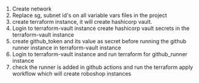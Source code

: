1. Create network
2. Replace sg, subnet id's on all variable vars files in the project
3. create terraform instance, it will create hashicorp vault.
4. Login to terraform-vault instance create hashicorp vault secrets in the terraform-vault instance
5. create github_token and its value as secret before running the github runner instance in terraform-vault instance
6. Login to terraform-vault instance and run terraform for github_runner instance  
7. check the runner is added in github actions and run the terraform apply workflow which will create roboshop instances